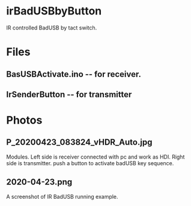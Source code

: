 # irBadUSBbyButton
IR controlled BadUSB by tact switch.

# Files
## BasUSBActivate.ino -- for receiver.
## IrSenderButton -- for transmitter

# Photos
## P_20200423_083824_vHDR_Auto.jpg 
Modules. Left side is receiver connected with pc and work as HDI. Right side is transmitter. push a button to activate badUSB key sequence.

## 2020-04-23.png	
A screenshot of IR BadUSB running example.
